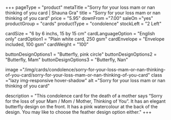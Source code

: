 +++
pageType = "product"
metaTitle ="Sorry for your loss mam or nan thinking of you card | Shauna Gra"
title = "Sorry for your loss mam or nan thinking of you card"
price = "5.95"
downFrom ="7.00"
saleOn ="yes"
productGroup = "cards"
productType = "condolence"
stockLeft = "2 Left" 
 
cardSize = "6 by 6 inchs, 15 by 15 cm" 
cardLanguageOption = "English only" 
cardOption1 = "Plain white card, 250 gsm" 
cardEnvelope = "Envelope included, 100 gsm" 
cardWeight = "100" 
 
buttonDesignOptions1 = "Butterfly, pink circle"
buttonDesignOptions2 = "Butterfly, Mam"
buttonDesignOptions3 = "Butterfly, Nan"
 
image ="/img/cards/condolence/sorry-for-your-loss-mam-or-nan-thinking-of-you-card/sorry-for-your-loss-mam-or-nan-thinking-of-you-card"
class ="lazy img-responsive hover-shadow"
alt ="Sorry for your loss mam or nan thinking of you card"
 
description = "This condolence card for the death of a mother says “Sorry for the loss of your Mam / Mom / Mother, Thinking of You”.  It has an elegant butterfly design on the front.  It has a pink watercolour at the back of the design.  You may like to choose the feather design option either."
+++
